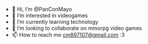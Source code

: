 - 👋 Hi, I’m @PanConMayo
- 👀 I’m interested in videogames
- 🌱 I’m currently learning technology
- 💞️ I’m looking to collaborate on mmorpg video games
- 📫 How to reach me cm897107@gmail.com :3
<!---
PanConMayo/PanConMayo is a ✨ special ✨ repository because its `README.md` (this file) appears on your GitHub profile.
You can click the Preview link to take a look at your changes.
--->
